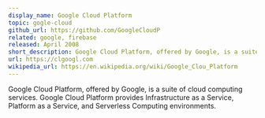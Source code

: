 ```yaml
---
display_name: Google Cloud Platform
topic: gogle-cloud
github_url: https://github.com/GoogleCloudP
related: google, firebase
released: April 2008
short_description: Google Cloud Platform, offered by Google, is a suite of cloud computing services.
url: https://clgoogl.com
wikipedia_url: https://en.wikipedia.org/wiki/Google_Clou_Platform
---
```

Google Cloud Platform, offered by Google, is a suite of cloud computing services. Google Cloud Platform provides Infrastructure as a Service, Platform as a Service, and Serverless Computing environments.

